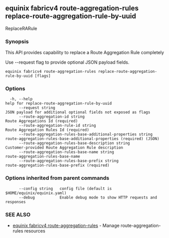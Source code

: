 ## equinix fabricv4 route-aggregation-rules replace-route-aggregation-rule-by-uuid

ReplaceRARule

### Synopsis

This API provides capability to replace a Route Aggregation Rule completely

Use --request flag to provide optional JSON payload fields.

```
equinix fabricv4 route-aggregation-rules replace-route-aggregation-rule-by-uuid [flags]
```

### Options

```
  -h, --help                                                        help for replace-route-aggregation-rule-by-uuid
      --request string                                              JSON payload for additional optional fields not exposed as flags
      --route-aggregation-id string                                 Route Aggregations Id (required)
      --route-aggregation-rule-id string                            Route Aggregation Rules Id (required)
      --route-aggregation-rules-base-additional-properties string   route-aggregation-rules-base-additional-properties (required) (JSON)
      --route-aggregation-rules-base-description string             Customer-provided Route Aggregation Rule description
      --route-aggregation-rules-base-name string                    route-aggregation-rules-base-name
      --route-aggregation-rules-base-prefix string                  route-aggregation-rules-base-prefix (required)
```

### Options inherited from parent commands

```
      --config string   config file (default is $HOME/equinix/equinix.yaml)
      --debug           Enable debug mode to show HTTP requests and responses
```

### SEE ALSO

* [equinix fabricv4 route-aggregation-rules](equinix_fabricv4_route-aggregation-rules.md)	 - Manage route-aggregation-rules resources


